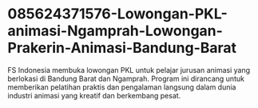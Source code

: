 # 085624371576-Lowongan-PKL-animasi-Ngamprah-Lowongan-Prakerin-Animasi-Bandung-Barat
FS Indonesia membuka lowongan PKL untuk pelajar jurusan animasi yang berlokasi di Bandung Barat dan Ngamprah. Program ini dirancang untuk memberikan pelatihan praktis dan pengalaman langsung dalam dunia industri animasi yang kreatif dan berkembang pesat.
